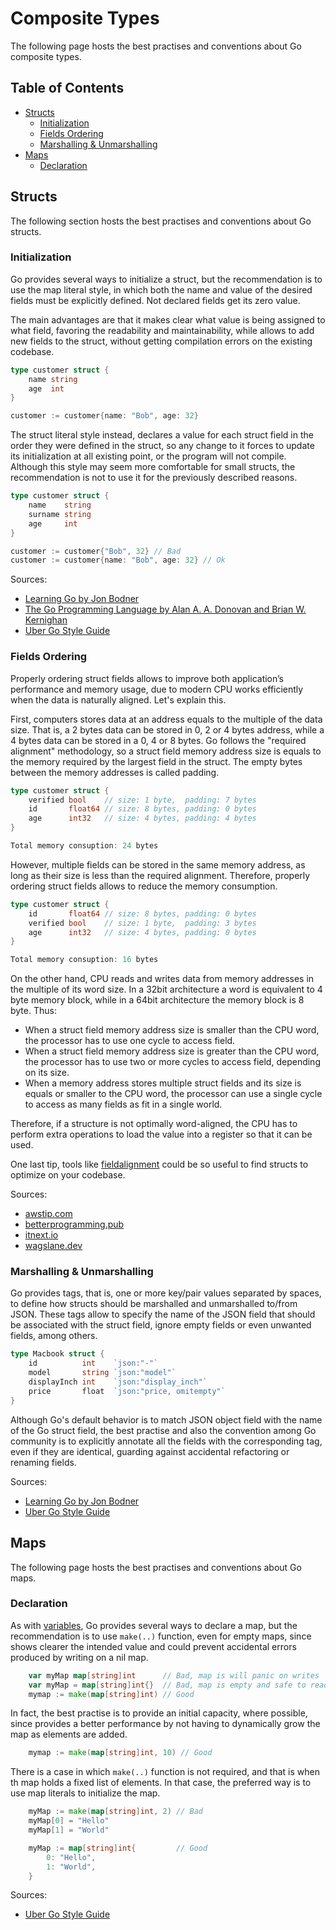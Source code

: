 # Composite Types

The following page hosts the best practises and conventions about Go composite types.

## Table of Contents

- [Structs](composite-types.md#structs)
    - [Initialization](composite-types.md#initialization)
    - [Fields Ordering](composite-types.md#fields-ordering)
    - [Marshalling & Unmarshalling](composite-types.md#marshalling--unmarshalling)
- [Maps](composite-types.md#maps)
    - [Declaration](composite-types.md#declaration)

## Structs

The following section hosts the best practises and conventions about Go structs.

### Initialization

Go provides several ways to initialize a struct, but the recommendation is to use the map literal style, in which both
the name and value of the desired fields must be explicitly defined. Not declared fields get its zero value.

The main advantages are that it makes clear what value is being assigned to what field, favoring the readability and
maintainability, while allows to add new fields to the struct, without getting compilation errors on the existing
codebase.

```go
type customer struct {
	name string
	age  int
}

customer := customer{name: "Bob", age: 32}
```

The struct literal style instead, declares a value for each struct field in the order they were defined in the struct,
so any change to it forces to update its initialization at all existing point, or the program will not compile. Although
this style may seem more comfortable for small structs, the recommendation is not to use it for the previously described
reasons.

```go
type customer struct {
	name    string
	surname string
	age     int
}

customer := customer{"Bob", 32} // Bad
customer := customer{name: "Bob", age: 32} // Ok
```

Sources:

- [Learning Go by Jon Bodner](https://www.oreilly.com/library/view/learning-go/9781492077206/)
- [The Go Programming Language by Alan A. A. Donovan and Brian W. Kernighan](https://www.gopl.io)
- [Uber Go Style Guide](https://github.com/uber-go/guide/blob/master/style.md#use-field-names-to-initialize-structs)

### Fields Ordering

Properly ordering struct fields allows to improve both application’s performance and memory usage, due to modern CPU
works efficiently when the data is naturally aligned. Let's explain this.

First, computers stores data at an address equals to the multiple of the data size. That is, a 2 bytes data can be
stored in 0, 2 or 4 bytes address, while a 4 bytes data can be stored in a 0, 4 or 8 bytes. Go follows the "required
alignment" methodology, so a struct field memory address size is equals to the memory required by the largest field in
the struct. The empty bytes between the memory addresses is called padding.

```go
type customer struct {
	verified bool    // size: 1 byte,  padding: 7 bytes
	id       float64 // size: 8 bytes, padding: 0 bytes
	age      int32   // size: 4 bytes, padding: 4 bytes
}

Total memory consuption: 24 bytes
```

However, multiple fields can be stored in the same memory address, as long as their size is less than the required
alignment. Therefore, properly ordering struct fields allows to reduce the memory consumption.

```go
type customer struct {
	id       float64 // size: 8 bytes, padding: 0 bytes
	verified bool    // size: 1 byte,  padding: 3 bytes
	age      int32   // size: 4 bytes, padding: 0 bytes
}

Total memory consuption: 16 bytes
```

On the other hand, CPU reads and writes data from memory addresses in the multiple of its word size. In a 32bit
architecture a word is equivalent to 4 byte memory block, while in a 64bit architecture the memory block is 8 byte.
Thus:

- When a struct field memory address size is smaller than the CPU word, the processor has to use one cycle to access
  field.
- When a struct field memory address size is greater than the CPU word, the processor has to use two or more cycles to
  access field, depending on its size.
- When a memory address stores multiple struct fields and its size is equals or smaller to the CPU word, the processor
  can use a single cycle to access as many fields as fit in a single world.

Therefore, if a structure is not optimally word-aligned, the CPU has to perform extra operations to load the value into
a register so that it can be used.

One last tip, tools like [fieldalignment](https://pkg.go.dev/golang.org/x/tools/go/analysis/passes/fieldalignment) could
be so useful to find structs to optimize on your codebase.

Sources:

- [awstip.com](https://awstip.com/optimizing-memory-by-changing-the-order-of-struct-field-485106504087)
- [betterprogramming.pub](https://betterprogramming.pub/how-to-speed-up-your-struct-in-golang-76b846209587)
- [itnext.io](https://itnext.io/structure-size-optimization-in-golang-alignment-padding-more-effective-memory-layout-linters-fffdcba27c61)
- [wagslane.dev](https://wagslane.dev/posts/go-struct-ordering/)

### Marshalling & Unmarshalling

Go provides tags, that is, one or more key/pair values separated by spaces, to define how structs should be marshalled
and unmarshalled to/from JSON. These tags allow to specify the name of the JSON field that should be associated with the
struct field, ignore empty fields or even unwanted fields, among others.

```go
type Macbook struct {
	id          int    `json:"-"`
	model       string `json:"model"`
	displayInch int    `json:"display_inch"`
	price       float  `json:"price, omitempty"`
}
```

Although Go's default behavior is to match JSON object field with the name of the Go struct field, the best practise and
also the convention among Go community is to explicitly annotate all the fields with the corresponding tag, even if they
are identical, guarding against accidental refactoring or renaming fields.

Sources:

- [Learning Go by Jon Bodner](https://www.oreilly.com/library/view/learning-go/9781492077206/)
- [Uber Go Style Guide](https://github.com/uber-go/guide/blob/master/style.md#use-field-tags-in-marshaled-structs)

## Maps

The following page hosts the best practises and conventions about Go maps.

### Declaration

As with [variables](primitive-types.md#declaration), Go provides several ways to declare a map, but the recommendation
is to use ```make(..)``` function, even for empty maps, since shows clearer the intended value and could prevent
accidental errors produced by writing on a nil map.

```go
	var myMap map[string]int      // Bad, map is will panic on writes
	var myMap = map[string]int{}  // Bad, map is empty and safe to read and write, but is not the clearest option
	mymap := make(map[string]int) // Good
```

In fact, the best practise is to provide an initial capacity, where possible, since provides a better performance by not
having to dynamically grow the map as elements are added.

```go
	mymap := make(map[string]int, 10) // Good
```

There is a case in which ```make(..)``` function is not required, and that is when th map holds a fixed list of
elements. In that case, the preferred way is to use map literals to initialize the map.

```go
	myMap := make(map[string]int, 2) // Bad
	myMap[0] = "Hello"
	myMap[1] = "World"

	myMap := map[string]int{         // Good
		0: "Hello",
		1: "World",
	}
```

Sources:

- [Uber Go Style Guide](https://github.com/uber-go/guide/blob/master/style.md#initializing-maps)